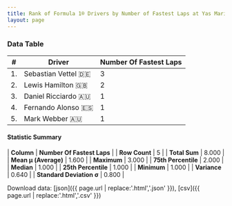 ```yaml
---
title: Rank of Formula 1® Drivers by Number of Fastest Laps at Yas Marina Circuit
layout: page
---
```


<canvas id="chart" width="400" height="180"></canvas>
<script>
var data = {
    "datasets": [
        {
            "backgroundColor": [
                "#9C8E8D",
                "#9C8E8D",
                "#9C8E8D",
                "#9C8E8D",
                "#9C8E8D"
            ],
            "borderColor": [
                "#1D181E",
                "#1D181E",
                "#1D181E",
                "#1D181E",
                "#1D181E"
            ],
            "borderWidth": 1,
            "data": [
                3.0,
                2.0,
                1.0,
                1.0,
                1.0
            ],
            "label": "Number Of Fastest Laps"
        }
    ],
    "labels": [
        "Sebastian Vettel",
        "Lewis Hamilton",
        "Daniel Ricciardo",
        "Fernando Alonso",
        "Mark Webber"
    ]
};
var options = {
  legend: {
    display: false
  },
  scales: {
    xAxes: [{
      ticks: {
        beginAtZero: true,
        maxRotation: 180,
        display: window.innerWidth > 800
      }
    }],
    yAxes: [{
      ticks: {
        beginAtZero: true
      }
    }]
  },
  onResize: function(chart, size) {
    chart.options.scales.xAxes[0].ticks.display = size.width > 800;
  }
};
var chart = new Chart("chart", {
    data: data,
    type: 'bar',
    options: options
});
</script>



### Data Table

| # | Driver | Number Of Fastest Laps |
|--|--|--|
| 1. | Sebastian Vettel 🇩🇪 | 3 |
| 2. | Lewis Hamilton 🇬🇧 | 2 |
| 3. | Daniel Ricciardo 🇦🇺 | 1 |
| 4. | Fernando Alonso 🇪🇸 | 1 |
| 5. | Mark Webber 🇦🇺 | 1 |

#### Statistic Summary

| **Column** | **Number Of Fastest Laps** |
| **Row Count** | 5 |
| **Total Sum** | 8.000 |
| **Mean μ (Average)** | 1.600 |
| **Maximum** | 3.000 |
| **75th Percentile** | 2.000 |
| **Median** | 1.000 |
| **25th Percentile** | 1.000 |
| **Minimum** | 1.000 |
| **Variance** | 0.640 |
| **Standard Deviation σ** | 0.800 |

Download data: [json]({{ page.url | replace:'.html','.json' }}), [csv]({{ page.url | replace:'.html','.csv' }})
